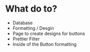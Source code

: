 # What do to?
- Database
- Formatting / Desgin
- Page to create designs for buttons
- Prettier Filter
- Inside of the Button formatting
